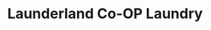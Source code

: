 ---
title: "Launderland Co-OP Laundry"
url: /inglewood/launderland-co-op-laundry/
shop: Wäscherei
---